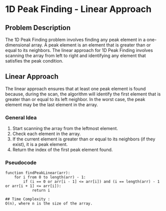 # 1D Peak Finding - Linear Approach

## Problem Description

The 1D Peak Finding problem involves finding any peak element in a one-dimensional array. A peak element is an element that is greater than or equal to its neighbors. The linear approach for 1D Peak Finding involves scanning the array from left to right and identifying any element that satisfies the peak condition.

## Linear Approach

The linear approach ensures that at least one peak element is found because, during the scan, the algorithm will identify the first element that is greater than or equal to its left neighbor. In the worst case, the peak element may be the last element in the array.

### General Idea

1. Start scanning the array from the leftmost element.
2. Check each element in the array.
3. If the current element is greater than or equal to its neighbors (if they exist), it is a peak element.
4. Return the index of the first peak element found.

### Pseudocode

```plaintext
function findPeakLinear(arr):
    for i from 0 to length(arr) - 1:
        if (i == 0 or arr[i - 1] <= arr[i]) and (i == length(arr) - 1 or arr[i + 1] <= arr[i]):
            return i

## Time Complexity :
O(n), where n is the size of the array.
